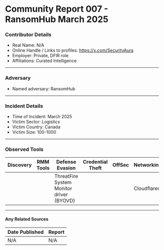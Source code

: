 # Community Report 007 - RansomHub March 2025

### Contributor Details

- Real Name: N/A
- Online Handle / Links to profiles: https://x.com/SecurityAura
- Employer: Private, DFIR role
- Affiliations: Curated Intelligence

---
### Adversary

- Named adversary: RansomHub

---
### Incident Details

- Time of Incident: March 2025
- Victim Sector: Logistics
- Victim Country: Canada
- Victim Size: 100-1000

---
### Observed Tools
 
| Discovery | RMM Tools | Defense Evasion | Credential Theft | OffSec | Networking | LOLBAS | Exfiltration |
|---|---|---|---|---|---|---|---|
|  |  | ThreatFire System Monitor driver (BYOVD) |  |  | Cloudflared |  | rclone |
---
#### Any Related Sources

| Date Published | Report |
|---|---|
| N/A | N/A |
